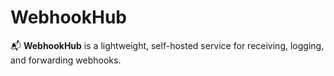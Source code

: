 # WebhookHub
📬 **WebhookHub** is a lightweight, self-hosted service for receiving, logging, and forwarding webhooks.

